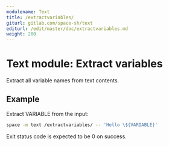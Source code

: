 ```yaml
---
modulename: Text
title: /extractvariables/
giturl: gitlab.com/space-sh/text
editurl: /edit/master/doc/extractvariables.md
weight: 200
---
```

# Text module: Extract variables

Extract all variable names from text contents.

## Example

Extract VARIABLE from the input:
```sh
space -m text /extractvariables/ -- 'Hello \${VARIABLE}'
```

Exit status code is expected to be 0 on success.
